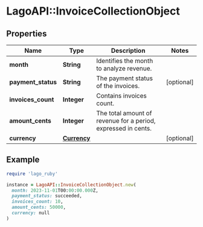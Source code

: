 # LagoAPI::InvoiceCollectionObject

## Properties

| Name | Type | Description | Notes |
| ---- | ---- | ----------- | ----- |
| **month** | **String** | Identifies the month to analyze revenue. |  |
| **payment_status** | **String** | The payment status of the invoices. | [optional] |
| **invoices_count** | **Integer** | Contains invoices count. |  |
| **amount_cents** | **Integer** | The total amount of revenue for a period, expressed in cents. |  |
| **currency** | [**Currency**](Currency.md) |  | [optional] |

## Example

```ruby
require 'lago_ruby'

instance = LagoAPI::InvoiceCollectionObject.new(
  month: 2023-11-01T00:00:00.000Z,
  payment_status: succeeded,
  invoices_count: 10,
  amount_cents: 50000,
  currency: null
)
```

